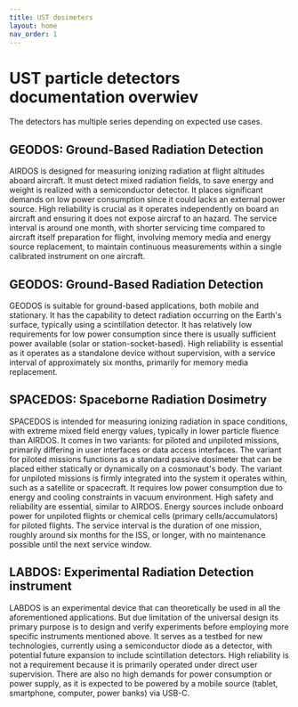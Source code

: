 ```yaml
---
title: UST dosimeters
layout: home
nav_order: 1
---
```


# UST particle detectors documentation overwiev

The detectors has multiple series depending on expected use cases. 

## GEODOS: Ground-Based Radiation Detection

AIRDOS is designed for measuring ionizing radiation at flight altitudes aboard aircraft. It must detect mixed radiation fields, to save energy and weight is realized with a semiconductor detector. It places significant demands on low power consumption since it could lacks an external power source. High reliability is crucial as it operates independently on board an aircraft and ensuring it does not expose aircraf to an hazard. The service interval is around one month, with shorter servicing time compared to aircraft itself preparation for flight, involving memory media and energy source replacement, to maintain continuous measurements within a single calibrated instrument on one aircraft.

## GEODOS: Ground-Based Radiation Detection

GEODOS is suitable for ground-based applications, both mobile and stationary. It has the capability to detect radiation occurring on the Earth's surface, typically using a scintillation detector. It has relatively low requirements for low power consumption since there is usually sufficient power available (solar or station-socket-based). High reliability is essential as it operates as a standalone device without supervision, with a service interval of approximately six months, primarily for memory media replacement.

## SPACEDOS: Spaceborne Radiation Dosimetry

SPACEDOS is intended for measuring ionizing radiation in space conditions, with extreme mixed field energy values, typically in lower particle fluence than AIRDOS. It comes in two variants: for piloted and unpiloted missions, primarily differing in user interfaces or data access interfaces. The variant for piloted missions functions as a standard passive dosimeter that can be placed either statically or dynamically on a cosmonaut's body. The variant for unpiloted missions is firmly integrated into the system it operates within, such as a satellite or spacecraft. It requires low power consumption due to energy and cooling constraints in vacuum environment. High safety and reliability are essential, similar to AIRDOS. Energy sources include onboard power for unpiloted flights or chemical cells (primary cells/accumulators) for piloted flights. The service interval is the duration of one mission, roughly around six months for the ISS, or longer, with no maintenance possible until the next service window.

## LABDOS: Experimental Radiation Detection instrument

LABDOS is an experimental device that can theoretically be used in all the aforementioned applications. But due limitation of the universal design its primary purpose is to design and verify experiments before employing more specific instruments mentioned above. It serves as a testbed for new technologies, currently using a semiconductor diode as a detector, with potential future expansion to include scintillation detectors. High reliability is not a requirement because it is primarily operated under direct user supervision. There are also no high demands for power consumption or power supply, as it is expected to be powered by a mobile source (tablet, smartphone, computer, power banks) via USB-C.
